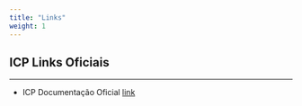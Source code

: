 ```yaml
---
title: "Links"
weight: 1
---
```


## ICP Links Oficiais 
----------------------------

- ICP Documentação Oficial [link](https://www.ibm.com/support/knowledgecenter/SSBS6K_2.1.0/kc_welcome_containers.html)
